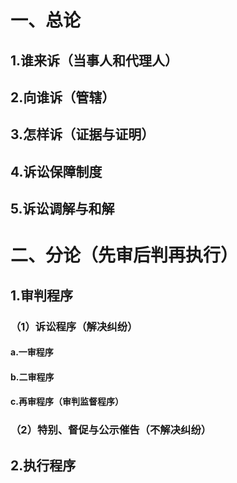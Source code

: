 # 一、总论
## 1.谁来诉（当事人和代理人）

## 2.向谁诉（管辖）

## 3.怎样诉（证据与证明）

## 4.诉讼保障制度

## 5.诉讼调解与和解

# 二、分论（先审后判再执行）
## 1.审判程序
### （1）诉讼程序（解决纠纷）
#### a.一审程序
#### b.二审程序
#### c.再审程序（审判监督程序）

### （2）特别、督促与公示催告（不解决纠纷）

## 2.执行程序
